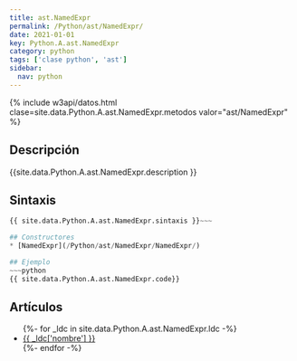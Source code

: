 ```yaml
---
title: ast.NamedExpr
permalink: /Python/ast/NamedExpr/
date: 2021-01-01
key: Python.A.ast.NamedExpr
category: python
tags: ['clase python', 'ast']
sidebar: 
  nav: python
---
```


{% include w3api/datos.html clase=site.data.Python.A.ast.NamedExpr.metodos valor="ast/NamedExpr" %}

## Descripción
{{site.data.Python.A.ast.NamedExpr.description }}

## Sintaxis
~~~python
{{ site.data.Python.A.ast.NamedExpr.sintaxis }}~~~

## Constructores
* [NamedExpr](/Python/ast/NamedExpr/NamedExpr/)

## Ejemplo
~~~python
{{ site.data.Python.A.ast.NamedExpr.code}}
~~~

## Artículos
<ul>
{%- for _ldc in site.data.Python.A.ast.NamedExpr.ldc -%}
   <li>
       <a href="{{_ldc['url'] }}">{{ _ldc['nombre'] }}</a>
   </li>
{%- endfor -%}
</ul>
